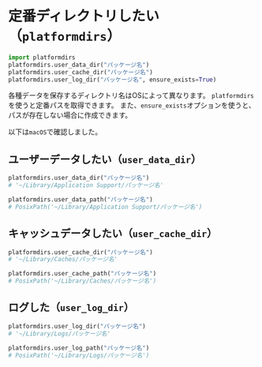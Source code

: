 # 定番ディレクトリしたい（``platformdirs``）

```python
import platformdirs
platformdirs.user_data_dir("パッケージ名")
platformdirs.user_cache_dir("パッケージ名")
platformdirs.user_log_dir("パッケージ名", ensure_exists=True)
```

各種データを保存するディレクトリ名はOSによって異なります。
``platformdirs``を使うと定番パスを取得できます。
また、``ensure_exists``オプションを使うと、パスが存在しない場合に作成できます。

以下は``macOS``で確認しました。

## ユーザーデータしたい（``user_data_dir``）

```python
platformdirs.user_data_dir("パッケージ名")
# '~/Library/Application Support/パッケージ名'

platformdirs.user_data_path("パッケージ名")
# PosixPath('~/Library/Application Support/パッケージ名')
```

## キャッシュデータしたい（``user_cache_dir``）

```python
platformdirs.user_cache_dir("パッケージ名")
# '~/Library/Caches/パッケージ名'

platformdirs.user_cache_path("パッケージ名")
# PosixPath('~/Library/Caches/パッケージ名')
```

## ログした（``user_log_dir``）

```python
platformdirs.user_log_dir("パッケージ名")
# '~/Library/Logs/パッケージ名'

platformdirs.user_log_path("パッケージ名")
# PosixPath('~/Library/Logs/パッケージ名')
```
